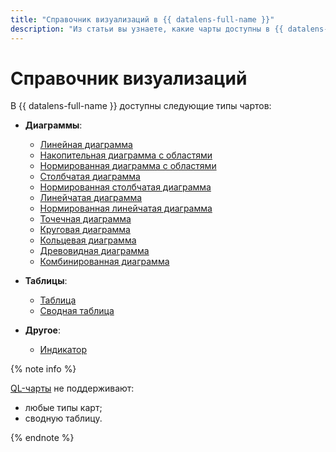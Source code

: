 ```yaml
---
title: "Справочник визуализаций в {{ datalens-full-name }}"
description: "Из статьи вы узнаете, какие чарты доступны в {{ datalens-short-name }}." 
---
```


# Справочник визуализаций

В {{ datalens-full-name }} доступны следующие типы чартов:

* **Диаграммы**:

  - [Линейная диаграмма](line-chart.md)
  - [Накопительная диаграмма с областями](area-chart.md)
  - [Нормированная диаграмма с областями](normalized-area-chart.md)
  - [Столбчатая диаграмма](column-chart.md)
  - [Нормированная столбчатая диаграмма](normalized-column-chart.md)
  - [Линейчатая диаграмма](bar-chart.md)
  - [Нормированная линейчатая диаграмма](normalized-bar-chart.md)
  - [Точечная диаграмма](scatter-chart.md)
  - [Круговая диаграмма](pie-chart.md)
  - [Кольцевая диаграмма](ring-chart.md)
  - [Древовидная диаграмма](tree-chart.md)
  - [Комбинированная диаграмма](combined-chart.md)

* **Таблицы**:

  - [Таблица](table-chart.md)
  - [Сводная таблица](pivot-table-chart.md)


* **Другое**:

  - [Индикатор](indicator-chart.md)

{% note info %}

[QL-чарты](../concepts/chart/index.md#sql-charts) не поддерживают:

* любые типы карт;
* сводную таблицу.

{% endnote %}
